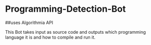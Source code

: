 # Programming-Detection-Bot


##uses Algorithmia API

This Bot takes input as source code and outputs which programming language it is and how to compile and run it.


